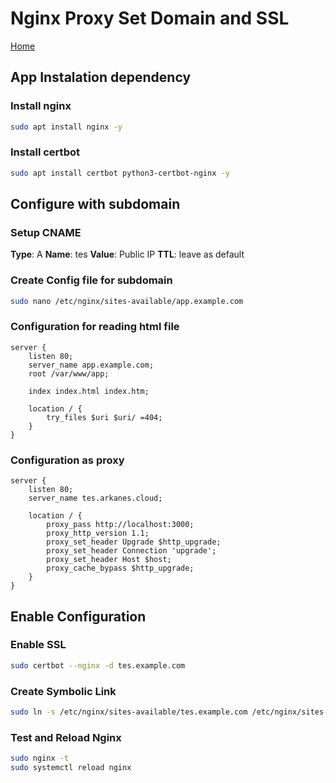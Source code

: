 # Nginx Proxy Set Domain and SSL

[Home](../README.md)

## App Instalation dependency

### Install nginx 

```sh
sudo apt install nginx -y
```

### Install certbot

```sh
sudo apt install certbot python3-certbot-nginx -y
```

## Configure with subdomain

### Setup CNAME

**Type**: A
**Name**: tes
**Value**: Public IP
**TTL**: leave as default


### Create Config file for subdomain

```sh
sudo nano /etc/nginx/sites-available/app.example.com
```

### Configuration for reading html file

```nginx
server {
    listen 80;
    server_name app.example.com;
    root /var/www/app;

    index index.html index.htm;

    location / {
        try_files $uri $uri/ =404;
    }
}
```

### Configuration as proxy

```nginx
server {
    listen 80;
    server_name tes.arkanes.cloud;

    location / {
        proxy_pass http://localhost:3000;
        proxy_http_version 1.1;
        proxy_set_header Upgrade $http_upgrade;
        proxy_set_header Connection 'upgrade';
        proxy_set_header Host $host;
        proxy_cache_bypass $http_upgrade;
    }
}
```

## Enable Configuration

### Enable SSL

```sh
sudo certbot --nginx -d tes.example.com
```

### Create Symbolic Link

```sh
sudo ln -s /etc/nginx/sites-available/tes.example.com /etc/nginx/sites-enabled/
```

### Test and Reload Nginx

```sh
sudo nginx -t
sudo systemctl reload nginx
```